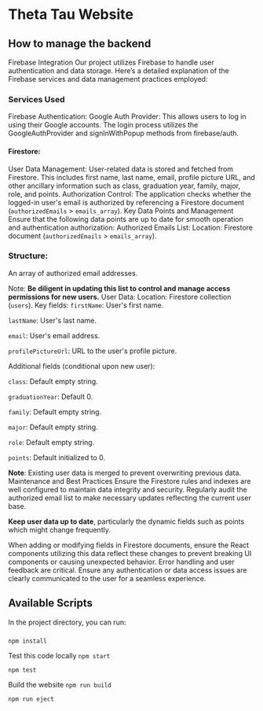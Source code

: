 # Theta Tau Website

## How to manage the backend

Firebase Integration
Our project utilizes Firebase to handle user authentication and data storage. Here’s a detailed explanation of the Firebase services and data management practices employed:

### Services Used

Firebase Authentication:
Google Auth Provider: This allows users to log in using their Google accounts. The login process utilizes the GoogleAuthProvider and signInWithPopup methods from firebase/auth.

#### Firestore:

User Data Management: User-related data is stored and fetched from Firestore. This includes first name, last name, email, profile picture URL, and other ancillary information such as class, graduation year, family, major, role, and points.
Authorization Control: The application checks whether the logged-in user's email is authorized by referencing a Firestore document (`authorizedEmails` > `emails_array`).
Key Data Points and Management
Ensure that the following data points are up to date for smooth operation and authentication authorization:
Authorized Emails List:
Location: Firestore document (`authorizedEmails` > `emails_array`).

### Structure:

An array of authorized email addresses.

Note: **Be diligent in updating this list to control and manage access permissions for new users.**
User Data:
Location: Firestore collection (`users`).
Key fields:
`firstName`: User's first name.

`lastName`: User's last name.

`email`: User's email address.

`profilePictureUrl`: URL to the user's profile picture.

Additional fields (conditional upon new user):

`class`: Default empty string.

`graduationYear`: Default 0.

`family`: Default empty string.

`major`: Default empty string.

`role`: Default empty string.

`points`: Default initialized to 0.

**Note**: Existing user data is merged to prevent overwriting previous data.
Maintenance and Best Practices
Ensure the Firestore rules and indexes are well configured to maintain data integrity and security.
Regularly audit the authorized email list to make necessary updates reflecting the current user base.

**Keep user data up to date**, particularly the dynamic fields such as points which might change frequently.

When adding or modifying fields in Firestore documents, ensure the React components utilizing this data reflect these changes to prevent breaking UI components or causing unexpected behavior.
Error handling and user feedback are critical. Ensure any authentication or data access issues are clearly communicated to the user for a seamless experience.

## Available Scripts

In the project directory, you can run:

#####
`npm install`

Test this code locally `npm start`

`npm test`

Build the website `npm run build`

`npm run eject`